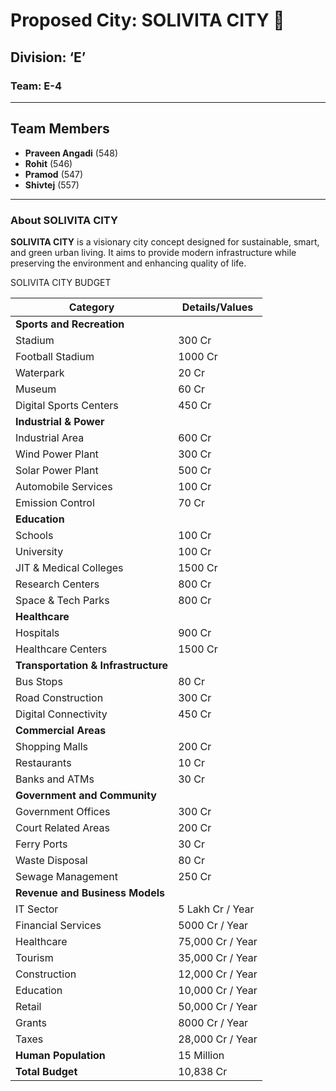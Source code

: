 # Proposed City: **SOLIVITA CITY** 🌆

## Division: **‘E’**
### Team: **E-4**
---

## Team Members
- **Praveen Angadi** (548)
- **Rohit** (546)
- **Pramod** (547)
- **Shivtej** (557)

---

### About SOLIVITA CITY
**SOLIVITA CITY** is a visionary city concept designed for sustainable, smart, and green urban living. It aims to provide modern infrastructure while preserving the environment and enhancing quality of life.

SOLIVITA CITY BUDGET

| **Category**                     | **Details/Values**                              |
|-----------------------------------|------------------------------------------------|
| **Sports and Recreation**        |                                                |
| Stadium                          | 300 Cr                                         |
| Football Stadium                 | 1000 Cr                                        |
| Waterpark                        | 20 Cr                                          |
| Museum                           | 60 Cr                                          |
| Digital Sports Centers           | 450 Cr                                         |
| **Industrial & Power**           |                                                |
| Industrial Area                  | 600 Cr                                         |
| Wind Power Plant                 | 300 Cr                                         |
| Solar Power Plant                | 500 Cr                                         |
| Automobile Services              | 100 Cr                                         |
| Emission Control                 | 70 Cr                                          |
| **Education**                    |                                                |
| Schools                          | 100 Cr                                         |
| University                       | 100 Cr                                         |
| JIT & Medical Colleges           | 1500 Cr                                        |
| Research Centers                 | 800 Cr                                         |
| Space & Tech Parks               | 800 Cr                                         |
| **Healthcare**                   |                                                |
| Hospitals                        | 900 Cr                                         |
| Healthcare Centers               | 1500 Cr                                        |
| **Transportation & Infrastructure**|                                              |
| Bus Stops                        | 80 Cr                                          |
| Road Construction                | 300 Cr                                         |
| Digital Connectivity             | 450 Cr                                         |
| **Commercial Areas**             |                                                |
| Shopping Malls                   | 200 Cr                                         |
| Restaurants                      | 10 Cr                                          |
| Banks and ATMs                   | 30 Cr                                          |
| **Government and Community**     |                                                |
| Government Offices               | 300 Cr                                         |
| Court Related Areas              | 200 Cr                                         |
| Ferry Ports                      | 30 Cr                                          |
| Waste Disposal                   | 80 Cr                                          |
| Sewage Management                | 250 Cr                                         |
| **Revenue and Business Models**  |                                                |
| IT Sector                        | 5 Lakh Cr / Year                               |
| Financial Services               | 5000 Cr / Year                                 |
| Healthcare                       | 75,000 Cr / Year                               |
| Tourism                          | 35,000 Cr / Year                               |
| Construction                     | 12,000 Cr / Year                               |
| Education                        | 10,000 Cr / Year                               |
| Retail                           | 50,000 Cr / Year                               |
| Grants                           | 8000 Cr / Year                                 |
| Taxes                            | 28,000 Cr / Year                               |
| **Human Population**             | 15 Million                                     |
| **Total Budget**                 | 10,838 Cr                                      |



